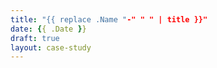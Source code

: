 ```yaml
---
title: "{{ replace .Name "-" " " | title }}"
date: {{ .Date }}
draft: true
layout: case-study
---
```


